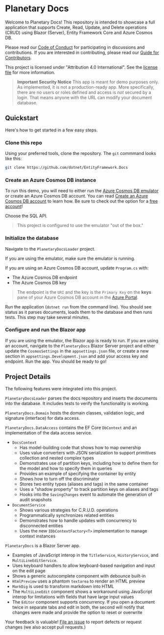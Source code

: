 ﻿# Planetary Docs

Welcome to Planetary Docs! This repository is intended to showcase a full
application that supports Create, Read, Update, and Delete operations (CRUD)
using Blazor (Server), Entity Framework Core and Azure Cosmos DB.

Please read our [Code of Conduct](https://github.com/dotnet/EntityFramework.Docs/blob/main/CODE-OF-CONDUCT.md) for participating in
discussions and contributions. If you are interested in contributing, please
read our [Guide for Contributors](https://github.com/dotnet/EntityFramework.Docs/blob/main/CONTRIBUTING.md).

This project is licensed under "﻿Attribution 4.0 International". See the [license file](https://github.com/dotnet/EntityFramework.Docs/blob/main/LICENSE) for more information.

> **Important Security Notice** This app is meant for demo purposes only. As implemented, it
is not a production-ready app. More specifically, there are no users or roles defined and
access is _not_ secured by a login. That means anyone with the URL can modify your
document database.

## Quickstart

Here's how to get started in a few easy steps.

### Clone this repo

Using your preferred tools, clone the repository. The `git` commmand looks like this:

```bash
git clone https://github.com/dotnet/EntityFramework.Docs
```

### Create an Azure Cosmos DB instance

To run this demo, you will need to either run the [Azure Cosmos DB emulator](https://docs.microsoft.com/azure/cosmos-db/local-emulator)
or create an Azure Cosmos DB account. You can read
[Create an Azure Cosmos DB account](https://docs.microsoft.com/azure/cosmos-db/create-cosmosdb-resources-portal#create-an-azure-cosmos-db-account) to learn how. Be sure to check out the option
for a [free account](https://docs.microsoft.com/azure/cosmos-db/optimize-dev-test#azure-cosmos-db-free-tier)!

Choose the SQL API.

> This project is configured to use the emulator "out of the box."

### Initialize the database

Navigate to the `PlanetaryDocsLoader` project.

If you are using the emulator, make sure the emulator is running.

If you are using an Azure Cosmos DB account, update `Program.cs` with:

- The Azure Cosmos DB endpoint
- The Azure Cosmos DB key

> The endpoint is the `URI` and the key is the `Primary Key` on the **keys** pane of your Azure
Cosmos DB account in the [Azure Portal](https://portal.azure.com/).

Run the application (`dotnet run` from the command line). You should see status
as it parses documents, loads them to the database and then runs tests. This step
may take several minutes.

### Configure and run the Blazor app

If you are using the emulator, the Blazor app is ready to run. If you are using an account,
navigate to the `PlanetaryDocs` Blazor Server project and either update the `CosmosSettings`
in the `appsettings.json` file, or create a new section in `appsettings.Development.json`
and add your access key and endpoint. Run the app. You should be ready to go!

## Project Details

The following features were integrated into this project.

`PlanetaryDocsLoader` parses the docs repository and inserts the
documents into the database. It includes tests to verify the
functionality is working.

`PlanetaryDocs.Domain` hosts the domain classes, validation logic,
and signature (interface) for data access.

`PlanetaryDocs.DataAccess` contains the EF Core `DbContext`
and an implementation of the data access service.

- `DocsContext`
  - Has model-building code that shows how to map ownership
  - Uses value converters with JSON serialization to support primitives collection and nested
complex types
  - Demonstrates use of partition keys, including how to define them for the
model and how to specify them in queries
  - Provides an example of specifying the container by entity
  - Shows how to turn off the discriminator
  - Stores two entity types (aliases and tags) in the same container
  - Uses a "shadow property" to track partition keys on aliases and tags
  - Hooks into the `SavingChanges` event to automate the generation of audit snapshots
- `DocumentService`
  - Shows various strategies for C.R.U.D. operations
  - Programmatically synchronizes related entities
  - Demonstrates how to handle updates with concurrency to disconnected entities
  - Uses the new `IDbContextFactory<T>` implementation to manage context instances

`PlanetaryDocs` is a Blazor Server app.

- Examples of JavaScript interop in the `TitleService`, `HistoryService`, and `MultiLineEditService`.
- Uses keyboard handlers to allow keyboard-based navigation and input on the edit page
- Shows a generic autocomplete component with debounce built-in
- `HtmlPreview` uses a phantom `textarea` to render an HTML preview
- `MarkDig` is used to transform markdown into HTML
- The `MultiLineEdit` component shows a workaround using JavaScript interop for limitations with fields that have large input values
- The `Editor` component supports concurrency. If you open a document twice in separate tabs and edit in both, the second will notify that changes were made and provide the option to reset or overwrite

Your feedback is valuable! [File an issue](https://github.com/dotnet/EntityFramework.Docs/issues/new) to report defects or request changes (we also accept pull requests.)
